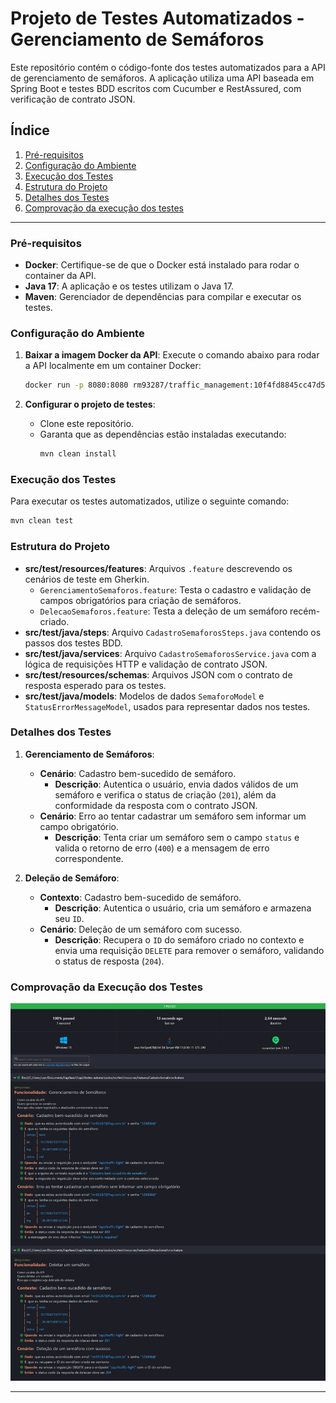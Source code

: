 
# Projeto de Testes Automatizados - Gerenciamento de Semáforos

Este repositório contém o código-fonte dos testes automatizados para a API de gerenciamento de semáforos. A aplicação utiliza uma API baseada em Spring Boot e testes BDD escritos com Cucumber e RestAssured, com verificação de contrato JSON.

## Índice

1. [Pré-requisitos](#pré-requisitos)
2. [Configuração do Ambiente](#configuração-do-ambiente)
3. [Execução dos Testes](#execução-dos-testes)
4. [Estrutura do Projeto](#estrutura-do-projeto)
5. [Detalhes dos Testes](#detalhes-dos-testes)
6. [Comprovação da execução dos testes](#comprovação-da-execução-dos-testes)

---

### Pré-requisitos

- **Docker**: Certifique-se de que o Docker está instalado para rodar o container da API.
- **Java 17**: A aplicação e os testes utilizam o Java 17.
- **Maven**: Gerenciador de dependências para compilar e executar os testes.

### Configuração do Ambiente

1. **Baixar a imagem Docker da API**: Execute o comando abaixo para rodar a API localmente em um container Docker:
   ```bash
   docker run -p 8080:8080 rm93287/traffic_management:10f4fd8845cc47d5f936702dce5a7e6fae1fe012
   ```

2. **Configurar o projeto de testes**:
    - Clone este repositório.
    - Garanta que as dependências estão instaladas executando:
      ```bash
      mvn clean install
      ```

### Execução dos Testes

Para executar os testes automatizados, utilize o seguinte comando:

```bash
mvn clean test
```

### Estrutura do Projeto

- **src/test/resources/features**: Arquivos `.feature` descrevendo os cenários de teste em Gherkin.
    - `GerenciamentoSemaforos.feature`: Testa o cadastro e validação de campos obrigatórios para criação de semáforos.
    - `DelecaoSemaforos.feature`: Testa a deleção de um semáforo recém-criado.
- **src/test/java/steps**: Arquivo `CadastroSemaforosSteps.java` contendo os passos dos testes BDD.
- **src/test/java/services**: Arquivo `CadastroSemaforosService.java` com a lógica de requisições HTTP e validação de contrato JSON.
- **src/test/resources/schemas**: Arquivos JSON com o contrato de resposta esperado para os testes.
- **src/test/java/models**: Modelos de dados `SemaforoModel` e `StatusErrorMessageModel`, usados para representar dados nos testes.

### Detalhes dos Testes

1. **Gerenciamento de Semáforos**:
    - **Cenário**: Cadastro bem-sucedido de semáforo.
        - **Descrição**: Autentica o usuário, envia dados válidos de um semáforo e verifica o status de criação (`201`), além da conformidade da resposta com o contrato JSON.
    - **Cenário**: Erro ao tentar cadastrar um semáforo sem informar um campo obrigatório.
        - **Descrição**: Tenta criar um semáforo sem o campo `status` e valida o retorno de erro (`400`) e a mensagem de erro correspondente.

2. **Deleção de Semáforo**:
    - **Contexto**: Cadastro bem-sucedido de semáforo.
        - **Descrição**: Autentica o usuário, cria um semáforo e armazena seu `ID`.
    - **Cenário**: Deleção de um semáforo com sucesso.
        - **Descrição**: Recupera o `ID` do semáforo criado no contexto e envia uma requisição `DELETE` para remover o semáforo, validando o status de resposta (`204`).

### Comprovação da Execução dos Testes

![Cucumber](src/assets/cucumber.jpeg)

--- 
